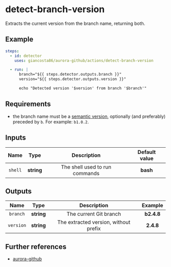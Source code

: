 # detect-branch-version

Extracts the current version from the branch name, returning both.

## Example

```yaml
steps:
  - id: detector
    uses: giancosta86/aurora-github/actions/detect-branch-version

  - run: |
      branch="${{ steps.detector.outputs.branch }}"
      version="${{ steps.detector.outputs.version }}"

      echo "Detected version '$version' from branch '$branch'"
```

## Requirements

- the branch name must be a [semantic version](https://semver.org/), optionally (and preferably) preceded by `b`. For example: `b1.0.2`.

## Inputs

|  Name   |    Type    |          Description           | Default value |
| :-----: | :--------: | :----------------------------: | :-----------: |
| `shell` | **string** | The shell used to run commands |   **bash**    |

## Outputs

|   Name    |    Type    |              Description              |  Example   |
| :-------: | :--------: | :-----------------------------------: | :--------: |
| `branch`  | **string** |        The current Git branch         | **b2.4.8** |
| `version` | **string** | The extracted version, without prefix | **2.4.8**  |

## Further references

- [aurora-github](../../README.md)
